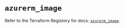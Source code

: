 # `azurerm_image`

Refer to the Terraform Registory for docs: [`azurerm_image`](https://registry.terraform.io/providers/hashicorp/azurerm/3.82.0/docs/resources/image).
